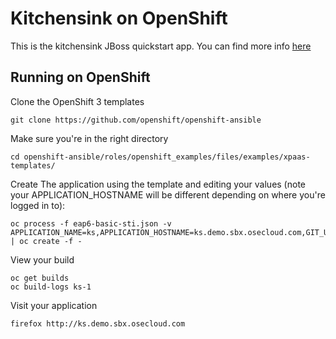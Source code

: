 Kitchensink on OpenShift
=========================

This is the kitchensink JBoss quickstart app.  You can find more info [here](http://www.jboss.org/jdf/quickstarts/jboss-as-quickstart/guide/KitchensinkQuickstart/)

Running on OpenShift
--------------------

Clone the OpenShift 3 templates
```
git clone https://github.com/openshift/openshift-ansible
```

Make sure you're in the right directory

    cd openshift-ansible/roles/openshift_examples/files/examples/xpaas-templates/

Create The application using the template and editing your values (note your APPLICATION_HOSTNAME will be different depending on where you're logged in to):

    oc process -f eap6-basic-sti.json -v APPLICATION_NAME=ks,APPLICATION_HOSTNAME=ks.demo.sbx.osecloud.com,GIT_URI=https://github.com/RedHatWorkshops/kitchensink,GIT_REF="",GIT_CONTEXT_DIR="" | oc create -f -

View your build

    oc get builds
    oc build-logs ks-1

Visit your application
```
firefox http://ks.demo.sbx.osecloud.com
```
